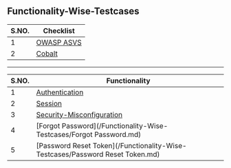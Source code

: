 ## Functionality-Wise-Testcases
| S.NO. | Checklist |
| ------ | --------------- |
| 1 | [OWASP ASVS](https://owasp.org/www-project-application-security-verification-standard/)|
| 2 | [Cobalt](https://cobalt.io/vulnerability-wiki/)|

***

| S.NO. | Functionality |
| ------ | --------------- |
| 1 | [Authentication](/Functionality-Wise-Testcases/Authentication.md)|
| 2 | [Session](/Functionality-Wise-Testcases/Session.md)|
| 3 | [Security-Misconfiguration](/Functionality-Wise-Testcases/Security-Misconfiguration.md)|
| 4 | [Forgot Password](/Functionality-Wise-Testcases/Forgot Password.md)|
| 5 | [Password Reset Token](/Functionality-Wise-Testcases/Password Reset Token.md)|

